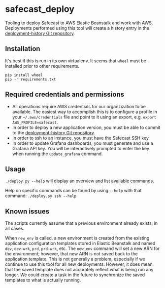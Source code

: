 # safecast_deploy

Tooling to deploy Safecast to AWS Elastic Beanstalk and work with AWS. Deployments performed using this tool will create a history entry in the [deployment-history Git repository](https://github.com/Safecast/deployment-history/).

## Installation

It's best if this is run in its own virtualenv. It seems that `wheel` must be installed prior to other requirements.

```
pip install wheel
pip -r requirements.txt
```

## Required credentials and permissions

* All operations require AWS credentials for our organzization to be available. The easiest way to accomplish this is to configure a profile in your `~/.aws/credentials` file and point to it using an export, e.g. `export AWS_PROFILE=safecast`.
* In order to deploy a new application version, you must be able to commit to the [deployment-history Git repository](https://github.com/Safecast/deployment-history/).
* In order to ssh to an instance, you must have the Safecast SSH key.
* In order to update Grafana dashboards, you must generate and use a Grafana API key. You will be interactively prompted to enter the key when running the `update_grafana` command.

## Usage

`./deploy.py --help` will display an overview and list available commands.

Help on specific commands can be found by using `--help` with that command: `./deploy.py ssh --help`

## Known issues

The scripts currently assume that a previous environment already exists, in all cases.

When `new_env` is called, a new environment is created from the existing application configuration templates stored in Elastic Beanstalk and named `dev`, `dev-wrk`, `prd`, `prd-wrk`, etc. The `new_env` command will set a new ARN for the environment; however, that new ARN is not saved back to the application template. This is not generally a problem, especially if we continue to use this tool for all new deployments. However, it does mean that the saved template does not accurately reflect what is being run any longer. We could create a task in the future to synchronize the saved templates to what is actually running.
